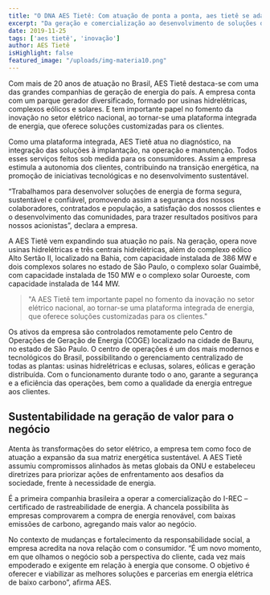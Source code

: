 ```yaml
---
title: "O DNA AES Tietê: Com atuação de ponta a ponta, aes tietê se adapta para atender às demandas dos clientes"
excerpt: "Da geração e comercialização ao desenvolvimento de soluções de energia renováveis, empresa possibilita a autonomia do cliente com a oferta de soluções customizadas."
date: 2019-11-25
tags: ['aes tietê', 'inovação']
author: AES Tietê
isHighlight: false
featured_image: "/uploads/img-materia10.png"
---
```


Com mais de 20 anos de atuação no Brasil, AES Tietê destaca-se com uma das grandes companhias de geração de energia do país. A empresa conta com um parque gerador diversificado, formado por usinas hidrelétricas, complexos eólicos e solares. E tem importante papel no fomento da inovação no setor elétrico nacional, ao tornar-se uma plataforma integrada de energia, que oferece soluções customizadas para os clientes.

Como uma plataforma integrada, AES Tietê atua no diagnóstico, na integração das soluções à implantação, na operação e manutenção. Todos esses serviços feitos sob medida para os consumidores. Assim a empresa estimula a autonomia dos clientes, contribuindo na transição energética, na promoção de iniciativas tecnológicas e no desenvolvimento sustentável.

“Trabalhamos para desenvolver soluções de energia de forma segura, sustentável e confiável, promovendo assim a segurança dos nossos colaboradores, contratados e população, a satisfação dos nossos clientes e o desenvolvimento das comunidades, para trazer resultados positivos para nossos acionistas”, declara a empresa.

A AES Tietê vem expandindo sua atuação no país. Na geração, opera nove usinas hidrelétricas e três centrais hidrelétricas, além do complexo eólico Alto Sertão II, localizado na Bahia, com capacidade instalada de 386 MW e dois complexos solares no estado de São Paulo, o complexo solar Guaimbê, com capacidade instalada de 150 MW e o complexo solar Ouroeste, com capacidade instalada de 144 MW.

> "A AES Tietê tem importante papel no fomento da inovação no setor elétrico nacional, ao tornar-se uma plataforma integrada de energia, que oferece soluções customizadas para os clientes."

Os ativos da empresa são controlados remotamente pelo Centro de Operações de Geração de Energia (COGE) localizado na cidade de Bauru, no estado de São Paulo. O centro de operações é um dos mais modernos e tecnológicos do Brasil, possibilitando o gerenciamento centralizado de todas as plantas: usinas hidrelétricas e eclusas, solares, eólicas e geração distribuída. Com o funcionamento durante todo o ano, garante a segurança e a eficiência das operações, bem como a qualidade da energia entregue aos clientes.

## Sustentabilidade na geração de valor para o negócio

Atenta às transformações do setor elétrico, a empresa tem como foco de atuação a expansão da sua matriz energética sustentável. A AES Tietê assumiu compromissos alinhados às metas globais da ONU e estabeleceu diretrizes para priorizar ações de enfrentamento aos desafios da sociedade, frente à necessidade de energia.

É a primeira companhia brasileira a operar a comercialização do I-REC – certificado de rastreabilidade de energia. A chancela possibilita às empresas comprovarem a compra de energia renovável, com baixas emissões de carbono, agregando mais valor ao negócio.

No contexto de mudanças e fortalecimento da responsabilidade social, a empresa acredita na nova relação com o
consumidor. “É um novo momento, em que olhamos o negócio sob a perspectiva do cliente, cada vez mais empoderado e exigente em relação à energia que consome. O objetivo é oferecer e viabilizar as melhores soluções e parcerias em energia elétrica de baixo carbono”, afirma AES.
